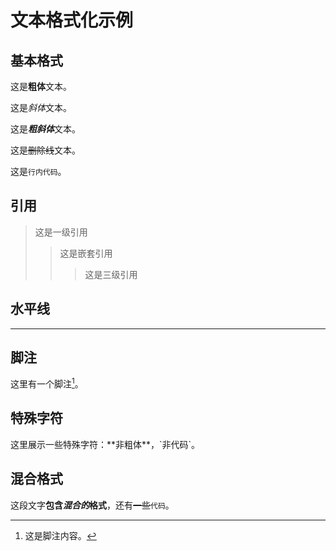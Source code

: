 # 文本格式化示例

## 基本格式

这是**粗体**文本。

这是*斜体*文本。

这是***粗斜体***文本。

这是~~删除线~~文本。

这是`行内代码`。

## 引用

> 这是一级引用
>
> > 这是嵌套引用
> >
> > > 这是三级引用

## 水平线

---

## 脚注

这里有一个脚注[^1]。

[^1]: 这是脚注内容。

## 特殊字符

这里展示一些特殊字符：\*\*非粗体\*\*，\`非代码\`。

## 混合格式

这段文字**包含*混合的*格式**，还有~~一些~~`代码`。